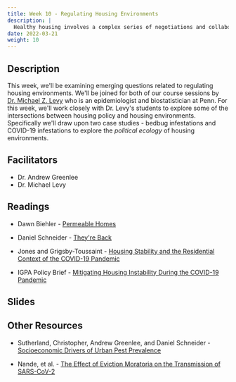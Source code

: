 ```yaml
---
title: Week 10 - Regulating Housing Environments
description: |
  Healthy housing involves a complex series of negotiations and collaboration.
date: 2022-03-21
weight: 10
---
```

## Description

This week, we'll be examining emerging questions related to regulating housing environments. We'll be joined for both of our course sessions by [Dr. Michael Z. Levy](https://www.med.upenn.edu/apps/faculty/index.php/g275/p6363868) who is an epidemiologist and biostatistician at Penn. For this week, we'll work closely with Dr. Levy's students to explore some of the intersections between housing policy and housing environments. Specifically we'll draw upon two case studies - bedbug infestations and COVID-19 infestations to explore the *political ecology* of housing environments.

## Facilitators

* Dr. Andrew Greenlee
* Dr. Michael Levy

## Readings

* Dawn Biehler - [Permeable Homes](https://www.sciencedirect.com/science/article/pii/S0016718509001109)

* Daniel Schneider - [They're Back](https://www.tandfonline.com/doi/full/10.1080/01944363.2019.1591294)

* Jones and Grigsby-Toussaint - [Housing Stability and the Residential Context of the COVID-19 Pandemic](https://www.tandfonline.com/doi/full/10.1080/23748834.2020.1785164)

* IGPA Policy Brief - [Mitigating Housing Instability During the COVID-19 Pandemic](https://igpa.uillinois.edu/sites/igpa.uillinois.edu/files/reports/PolicySpotlight_HousingInstability.pdf)

## Slides
## Other Resources

* Sutherland, Christopher, Andrew Greenlee, and Daniel Schneider - [Socioeconomic Drivers of Urban Pest Prevalence](https://besjournals.onlinelibrary.wiley.com/doi/10.1002/pan3.10096)

* Nande, et al. - [The Effect of Eviction Moratoria on the Transmission of SARS-CoV-2](https://www.nature.com/articles/s41467-021-22521-5)
